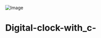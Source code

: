 ![Image](https://github.com/user-attachments/assets/3aa4cff9-c480-488e-9e4d-9776840068c1)

# Digital-clock-with_c-

